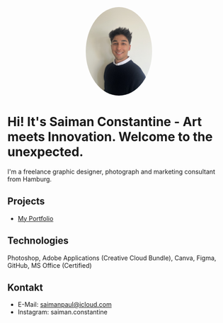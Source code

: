 <p align="center">
<img src="images/profilbild.jpg" alt"Profilbild" width="150" style="border-radius: 50%;">
</p>


# Hi! It's Saiman Constantine - Art meets Innovation. Welcome to the unexpected.

I'm a freelance graphic designer, photograph and marketing consultant from Hamburg.

## Projects
- [My Portfolio](https://example.com)

## Technologies
Photoshop, Adobe Applications (Creative Cloud Bundle), Canva, Figma, GitHub, MS Office (Certified)

## Kontakt
- E-Mail: saimanpaul@icloud.com
- Instagram: saiman.constantine
